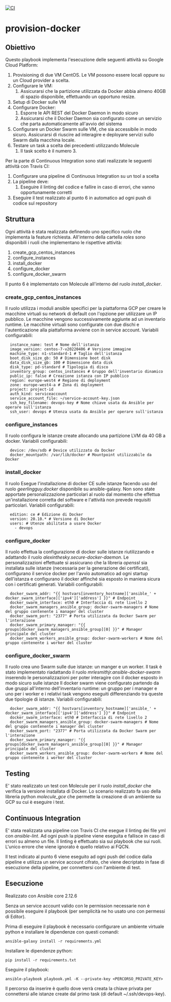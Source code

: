[![CI](https://app.travis-ci.com/francesco-ferraris/provision-docker.svg?branch=travis-ci-dev)](https://app.travis-ci.com/francesco-ferraris/provision-docker)
# provision-docker

## Obiettivo

Questo playbook implementa l'esecuzione delle seguenti attività su Google Cloud Platform:
1. Provisioning di due VM CentOS. Le VM possono essere locali oppure su un
Cloud provider a scelta.
2. Configurare le VM:
   1. Assicurarsi che la partizione utilizzata da Docker abbia almeno 40GB di
   spazio disponibile, effettuando un opportuno resize.
3. Setup di Docker sulle VM
4. Configurare Docker:
   1. Esporre le API REST del Docker Daemon in modo sicuro
   2. Assicurarsi che il Docker Daemon sia configurato come un servizio che
   parta automaticamente all'avvio del sistema
5. Configurare un Docker Swarm sulle VM, che sia accessibile in modo sicuro.
Assicurarsi di riuscire ad interagire e deployare servizi sullo Swarm dalla
macchina locale.
6. Testare un task a scelta dei precedenti utilizzando Molecule
   1. Il task scelto è il numero 3.

Per la parte di Continuous Integration sono stati realizzate le seguenti attività con Travis CI:
1. Configurare una pipeline di Continuous Integration su un tool a scelta
2. La pipeline deve: 
   1. Eseguire il linting del codice e fallire in caso di errori, che vanno
   opportunamente corretti
3. Eseguire il test realizzato al punto 6 in automatico ad ogni push di codice
sul repository

## Struttura

Ogni attività è stata realizzata definendo uno specifico ruolo che implementa la feature richiesta.
All'interno della cartella _roles_ sono disponibili i ruoli che implementano le rispettive attività:
1. create_gcp_centos_instances
2. configure_instances
3. install_docker
4. configure_docker
5. configure_docker_swarm

Il punto 6 è implementato con Molecule all'interno del ruolo _install_docker_.

### create_gcp_centos_instances

Il ruolo utilizza i moduli ansible specifici per la piattaforma GCP per creare le macchine
virtuali su network di default con l'opzione per utilizzare un IP pubblico. Le macchine vengono successivamente aggiunte
ad un inventario runtime.
Le macchine virtuali sono configurate con due dischi e l'autenticazione alla piattaforma avviene con
in service account.
Variabili configurabili:

      instance_name: test # Nome dell'istanza
      image_version: centos-7-v20220406 # Versione immagine
      machine_type: n1-standard-1 # Taglio dell'istanza
      boot_disk_size_gb: 50 # Dimensione boot disk
      data_disk_size_gb: 100 # Dimensione data disk
      disk_type: pd-standard # Tipologia di disco
      inventory_group: centos_instances # Gruppo dell'inventario dinamico
      public_ip: false # Creazione istanza con IP pubblico
      region: europe-west4 # Regione di deployment
      zone: europe-west4-a # Zona di deployment
      project: project-id
      auth_kind: serviceaccount
      service_account_file: ~/service-account-key.json
      ssh_key_filename: devops-key # Nome chiave usata da Ansible per operare sull'istanza
      ssh_user: devops # Utenza usata da Ansible per operare sull'istanza

### configure_instances
Il ruolo configura le istanze create allocando una partizione LVM da 40 GB a docker.
Variabili configurabili:

      device: /dev/sdb # Device utilizzato da Docker
      docker_mountpath: /var/lib/docker # Mountpoint utilizzabile da Docker

### install_docker
Il ruolo Esegue l'installazione di docker CE sulle istanze facendo uso del ruolo _geerlingguy.docker_
disponibile su ansible-galaxy.
Non sono state apportate personalizzazione particolari al ruolo dal momento che effettua un'installazione
corretta del software e l'attività non prevede requisiti particolari.
Variabili configurabili:

      edition: ce # Edizione di Docker
      version: 20.10.* # Versione di Docker
      users: # Utenze abilitata a usare Docker
        - devops

### configure_docker
Il ruolo effettua la configurazione di docker sulle istanze riutilizzando e adattando il ruolo
_alexinthesky.secure-docker-daemon_. Le personalizzazioni effettuate si assicurano che la libreria 
_openssl_ sia installata sulle istanze (necessaria per la generazione dei certificati), configurano
il service docker per l'avvio automatico ad ogni startup dell'istanza e configurano il docker affinché
sia esposto in maniera sicura con i certificati generati.
Variabili configurabili:

      docker_swarm_addr: "{{ hostvars[inventory_hostname]['ansible_' + docker_swarm_interface]['ipv4']['address'] }}" # Endpoint
      docker_swarm_interface: eth0 # Interfaccia di rete livello 2
      docker_swarm_managers_ansible_group: docker-swarm-managers # Nome del gruppo contenente i manager del cluster
      docker_swarm_port: "2377" # Porta utilizzata da Docker Swarm per l'interazione
      docker_swarm_primary_manager: "{{ groups[docker_swarm_managers_ansible_group][0] }}" # Manager principale del cluster
      docker_swarm_workers_ansible_group: docker-swarm-workers # Nome del gruppo contenente i worker del cluster

### configure_docker_swarm
Il ruolo crea uno Swarm sulle due istanze: un manger e un worker.
Il task è stato implementato riadattando il ruolo _mrlesmithjr.ansible-docker-swarm_
inserendo le personalizzazioni per poter interagire con il docker esposto in modo sicuro sulle istanze
Il docker swarm viene configurato partendo da due gruppi all'interno dell'inventario runtime: un gruppo per
i manager e uno per i worker e i relativi task vengono eseguiti differenziando tra queste due
tipologie di istanze.
Variabili configurabili:

      docker_swarm_addr: "{{ hostvars[inventory_hostname]['ansible_' + docker_swarm_interface]['ipv4']['address'] }}" # Endpoint
      docker_swarm_interface: eth0 # Interfaccia di rete livello 2
      docker_swarm_managers_ansible_group: docker-swarm-managers # Nome del gruppo contenente i manager del cluster
      docker_swarm_port: "2377" # Porta utilizzata da Docker Swarm per l'interazione
      docker_swarm_primary_manager: "{{ groups[docker_swarm_managers_ansible_group][0] }}" # Manager principale del cluster
      docker_swarm_workers_ansible_group: docker-swarm-workers # Nome del gruppo contenente i worker del cluster

## Testing
E' stato realizzato un test con Molecule per il ruolo _install_docker_ che verifica la versione installata
di Docker. Lo scenario realizzato fa uso della libreria python _molecule_gce_ che permette 
la creazione di un ambiente su GCP su cui è eseguire i test.

## Continuous Integration
E' stata realizzata una pipeline con Travis CI che esegue il linting dei file yml con _ansible-lint_.
Ad ogni push la pipeline viene eseguita e fallisce in caso di errori su almeno un file.
Il linting è effettuato sia sui playbook che sui ruoli.
L'unico errore che viene ignorato è quello relativo ai FQCN.

Il test indicato al punto 6 viene eseguito ad ogni push del codice dalla pipeline e utilizza
un service account cifrato, che viene decriptato in fase di esecuzione della pipeline, per
connettersi con l'ambiente di test.

## Esecuzione
Realizzato con Ansible core 2.12.6

Senza un service account valido con le permission necessarie non è possibile eseguire il playbook (per semplicità ne ho usato uno con permessi di Editor).

Prima di eseguire il playbook è necessario configurare un ambiente virtuale
python e installare le dipendenze con questi comandi:

    ansible-galaxy install -r requirements.yml

Installare le dipendenze python:

    pip install -r requirements.txt

Eseguire il playbook:

    ansible-playbook playbook.yml -K --private-key <PERCORSO_PRIVATE_KEY>

Il percorso da inserire è quello dove verrà creata la chiave privata per connettersi alle istanze
create dal primo task (di default ~/.ssh/devops-key).
